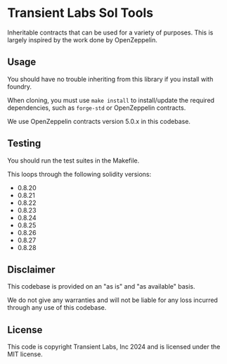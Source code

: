 # Transient Labs Sol Tools
Inheritable contracts that can be used for a variety of purposes. This is largely inspired by the work done by OpenZeppelin.

## Usage
You should have no trouble inheriting from this library if you install with foundry.

When cloning, you must use `make install` to install/update the required dependencies, such as `forge-std` or OpenZeppelin contracts.

We use OpenZeppelin contracts version 5.0.x in this codebase.

## Testing
You should run the test suites in the Makefile. 

This loops through the following solidity versions:
- 0.8.20
- 0.8.21
- 0.8.22
- 0.8.23
- 0.8.24
- 0.8.25
- 0.8.26
- 0.8.27
- 0.8.28

## Disclaimer
This codebase is provided on an "as is" and "as available" basis.

We do not give any warranties and will not be liable for any loss incurred through any use of this codebase.

## License
This code is copyright Transient Labs, Inc 2024 and is licensed under the MIT license.